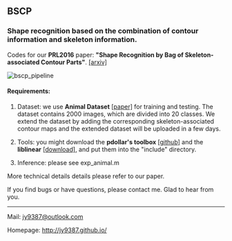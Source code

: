 ## BSCP
### Shape recognition based on the combination of contour information and skeleton information.

Codes for our **PRL2016** paper: **"Shape Recognition by Bag of Skeleton-associated Contour Parts"**. [[arxiv]](http://arxiv.org/abs/1605.06417)

![bscp_pipeline](http://o7zt4a6os.bkt.clouddn.com/bscp_pipeline.png)
#### Requirements:

1. Dataset: we use **Animal Dataset** [[paper]](http://mc.eistar.net/UpLoadFiles/Papers/%5b11%5d%202009%20ICCV%20Workshop%20Baixiang.pdf) for training and testing. The dataset contains 2000 images, which are divided into 20 classes. We extend the dataset by adding the corresponding skeleton-associated contour maps and the extended dataset will be uploaded in a few days.

2. Tools: you might download the **pdollar's toolbox** [[github]](https://github.com/pdollar/toolbox) and the **liblinear** [[download]](http://www.csie.ntu.edu.tw/~cjlin/liblinear/), and put them into the "include" directory.

3. Inference: please see exp_animal.m

More technical details details please refer to our paper.

If you find bugs or have questions, please contact me. Glad to hear from you.

***

Mail: jy9387@outlook.com

Homepage: <http://jy9387.github.io/>